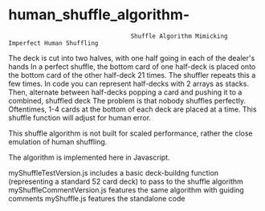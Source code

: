 # human_shuffle_algorithm-

                                      Shuffle Algorithm Mimicking Imperfect Human Shuffling

The deck is cut into two halves, with one half going in each of the dealer's hands
In a perfect shuffle, the bottom card of one half-deck is placed onto the bottom card of the other half-deck 21 times. The shuffler repeats this a few times.
In code you can represent half-decks with 2 arrays as stacks. Then, alternate between half-decks popping a card and pushing it to a combined, shuffled deck 
The problem is that nobody shuffles perfectly. Oftentimes, 1-4 cards at the bottom of each deck are placed at a time. This shuffle function will adjust for human error.

This shuffle algorithm is not built for scaled performance, rather the close emulation of human shuffling.

The algorithm is implemented here in Javascript. 

myShuffleTestVersion.js includes a basic deck-buildng function (representing a standard 52 card deck) to pass to the shuffle algorithm
myShuffleCommentVersion.js features the same algorithm with guiding comments
myShuffle.js features the standalone code




